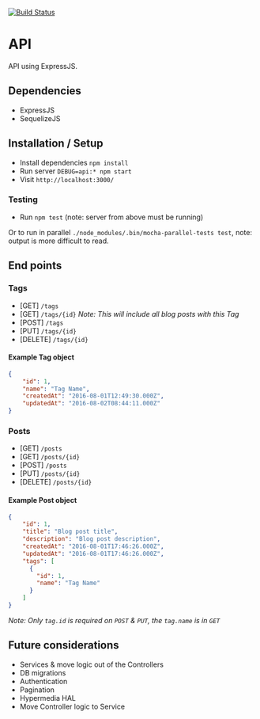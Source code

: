 [![Build Status](https://travis-ci.org/eddiejaoude/blog-api.svg?branch=master)](https://travis-ci.org/eddiejaoude/blog-api)

# API

API using ExpressJS.

## Dependencies

* ExpressJS
* SequelizeJS

## Installation / Setup

* Install dependencies `npm install`
* Run server `DEBUG=api:* npm start`
* Visit `http://localhost:3000/`

### Testing

* Run `npm test` (note: server from above must be running)

Or to run in parallel `./node_modules/.bin/mocha-parallel-tests test`, note: output is more difficult to read.

## End points

### Tags

* [GET] `/tags`
* [GET] `/tags/{id}` *Note: This will include all blog posts with this Tag*
* [POST] `/tags`
* [PUT] `/tags/{id}`
* [DELETE] `/tags/{id}`

#### Example Tag object

```json
{
    "id": 1,
    "name": "Tag Name",
    "createdAt": "2016-08-01T12:49:30.000Z",
    "updatedAt": "2016-08-02T08:44:11.000Z"
}
```

### Posts

* [GET] `/posts`
* [GET] `/posts/{id}`
* [POST] `/posts`
* [PUT] `/posts/{id}`
* [DELETE] `/posts/{id}`

#### Example Post object

```json
{
    "id": 1,
    "title": "Blog post title",
    "description": "Blog post description",
    "createdAt": "2016-08-01T17:46:26.000Z",
    "updatedAt": "2016-08-01T17:46:26.000Z",
    "tags": [
      {
        "id": 1,
        "name": "Tag Name"
      }
    ]
}
```

*Note: Only `tag.id` is required on `POST` & `PUT`, the `tag.name` is in `GET`*

## Future considerations

* Services & move logic out of the Controllers
* DB migrations
* Authentication
* Pagination
* Hypermedia HAL
* Move Controller logic to Service 
